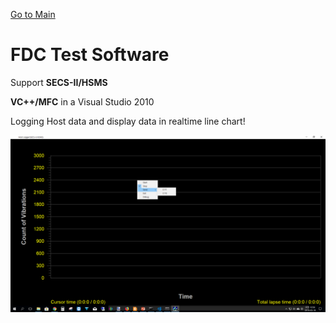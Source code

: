 [Go to Main](readme.md)

# FDC Test Software
Support **SECS-II/HSMS**

**VC++/MFC** in a Visual Studio 2010


Logging Host data and display data in realtime line chart!

![](/images/FDC-Logger.png)

